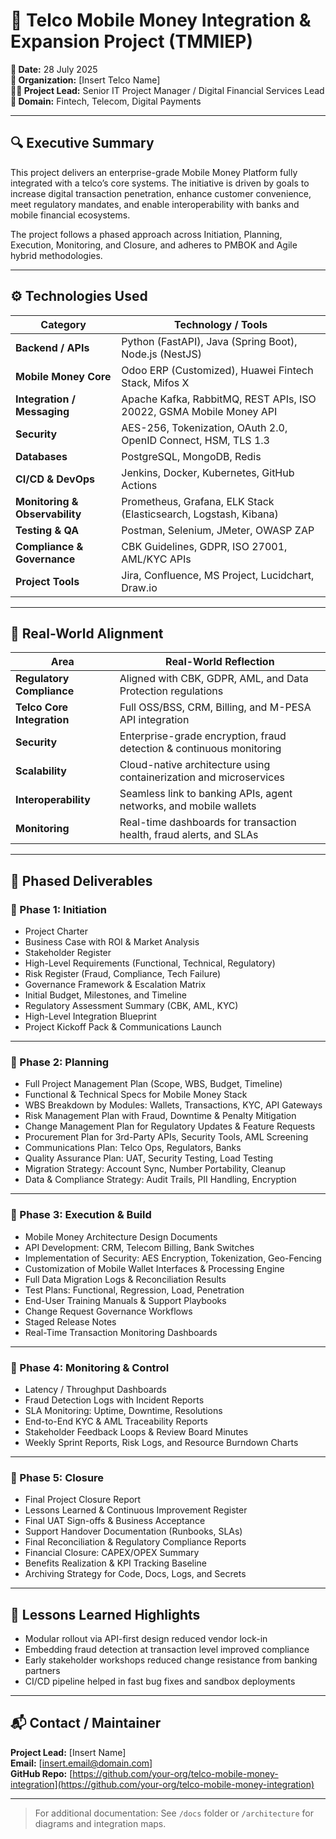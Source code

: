 # 💼 Telco Mobile Money Integration & Expansion Project (TMMIEP)

**📅 Date:** 28 July 2025  
**📍 Organization:** [Insert Telco Name]  
**🧑‍💼 Project Lead:** Senior IT Project Manager / Digital Financial Services Lead  
**📂 Domain:** Fintech, Telecom, Digital Payments

---

## 🔍 Executive Summary

This project delivers an enterprise-grade Mobile Money Platform fully integrated with a telco’s core systems. The initiative is driven by goals to increase digital transaction penetration, enhance customer convenience, meet regulatory mandates, and enable interoperability with banks and mobile financial ecosystems.

The project follows a phased approach across Initiation, Planning, Execution, Monitoring, and Closure, and adheres to PMBOK and Agile hybrid methodologies.

---

## ⚙️ Technologies Used

| Category                      | Technology / Tools                                                   |
|------------------------------|----------------------------------------------------------------------|
| **Backend / APIs**           | Python (FastAPI), Java (Spring Boot), Node.js (NestJS)               |
| **Mobile Money Core**        | Odoo ERP (Customized), Huawei Fintech Stack, Mifos X                 |
| **Integration / Messaging**  | Apache Kafka, RabbitMQ, REST APIs, ISO 20022, GSMA Mobile Money API |
| **Security**                 | AES-256, Tokenization, OAuth 2.0, OpenID Connect, HSM, TLS 1.3       |
| **Databases**                | PostgreSQL, MongoDB, Redis                                           |
| **CI/CD & DevOps**           | Jenkins, Docker, Kubernetes, GitHub Actions                          |
| **Monitoring & Observability**| Prometheus, Grafana, ELK Stack (Elasticsearch, Logstash, Kibana)     |
| **Testing & QA**             | Postman, Selenium, JMeter, OWASP ZAP                                 |
| **Compliance & Governance**  | CBK Guidelines, GDPR, ISO 27001, AML/KYC APIs                        |
| **Project Tools**            | Jira, Confluence, MS Project, Lucidchart, Draw.io                    |

---

## 🚀 Real-World Alignment

| Area                     | Real-World Reflection                                                  |
|--------------------------|------------------------------------------------------------------------|
| **Regulatory Compliance**| Aligned with CBK, GDPR, AML, and Data Protection regulations            |
| **Telco Core Integration**| Full OSS/BSS, CRM, Billing, and M-PESA API integration                 |
| **Security**             | Enterprise-grade encryption, fraud detection & continuous monitoring    |
| **Scalability**          | Cloud-native architecture using containerization and microservices     |
| **Interoperability**     | Seamless link to banking APIs, agent networks, and mobile wallets      |
| **Monitoring**           | Real-time dashboards for transaction health, fraud alerts, and SLAs    |

---

## 📑 Phased Deliverables

### 📌 Phase 1: Initiation
- Project Charter
- Business Case with ROI & Market Analysis
- Stakeholder Register
- High-Level Requirements (Functional, Technical, Regulatory)
- Risk Register (Fraud, Compliance, Tech Failure)
- Governance Framework & Escalation Matrix
- Initial Budget, Milestones, and Timeline
- Regulatory Assessment Summary (CBK, AML, KYC)
- High-Level Integration Blueprint
- Project Kickoff Pack & Communications Launch

---

### 📌 Phase 2: Planning
- Full Project Management Plan (Scope, WBS, Budget, Timeline)
- Functional & Technical Specs for Mobile Money Stack
- WBS Breakdown by Modules: Wallets, Transactions, KYC, API Gateways
- Risk Management Plan with Fraud, Downtime & Penalty Mitigation
- Change Management Plan for Regulatory Updates & Feature Requests
- Procurement Plan for 3rd-Party APIs, Security Tools, AML Screening
- Communications Plan: Telco Ops, Regulators, Banks
- Quality Assurance Plan: UAT, Security Testing, Load Testing
- Migration Strategy: Account Sync, Number Portability, Cleanup
- Data & Compliance Strategy: Audit Trails, PII Handling, Encryption

---

### 📌 Phase 3: Execution & Build
- Mobile Money Architecture Design Documents
- API Development: CRM, Telecom Billing, Bank Switches
- Implementation of Security: AES Encryption, Tokenization, Geo-Fencing
- Customization of Mobile Wallet Interfaces & Processing Engine
- Full Data Migration Logs & Reconciliation Results
- Test Plans: Functional, Regression, Load, Penetration
- End-User Training Manuals & Support Playbooks
- Change Request Governance Workflows
- Staged Release Notes
- Real-Time Transaction Monitoring Dashboards

---

### 📌 Phase 4: Monitoring & Control
- Latency / Throughput Dashboards
- Fraud Detection Logs with Incident Reports
- SLA Monitoring: Uptime, Downtime, Resolutions
- End-to-End KYC & AML Traceability Reports
- Stakeholder Feedback Loops & Review Board Minutes
- Weekly Sprint Reports, Risk Logs, and Resource Burndown Charts

---

### 📌 Phase 5: Closure
- Final Project Closure Report
- Lessons Learned & Continuous Improvement Register
- Final UAT Sign-offs & Business Acceptance
- Support Handover Documentation (Runbooks, SLAs)
- Final Reconciliation & Regulatory Compliance Reports
- Financial Closure: CAPEX/OPEX Summary
- Benefits Realization & KPI Tracking Baseline
- Archiving Strategy for Code, Docs, Logs, and Secrets

---

## 🧠 Lessons Learned Highlights
- Modular rollout via API-first design reduced vendor lock-in
- Embedding fraud detection at transaction level improved compliance
- Early stakeholder workshops reduced change resistance from banking partners
- CI/CD pipeline helped in fast bug fixes and sandbox deployments

---

## 📬 Contact / Maintainer
**Project Lead:** [Insert Name]  
**Email:** [insert.email@domain.com]  
**GitHub Repo:** [https://github.com/your-org/telco-mobile-money-integration](https://github.com/your-org/telco-mobile-money-integration)

---

> For additional documentation: See `/docs` folder or `/architecture` for diagrams and integration maps.
